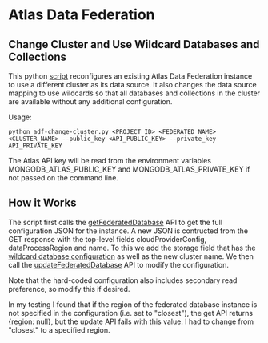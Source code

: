# Atlas Data Federation
## Change Cluster and Use Wildcard Databases and Collections

This python [script](adf-change-cluster.py) reconfigures an existing Atlas Data Federation instance to use a different cluster as its data source. It also changes the data source mapping to use wildcards so that all databases and collections in the cluster are available without any additional configuration.

Usage:
```
python adf-change-cluster.py <PROJECT_ID> <FEDERATED_NAME> <CLUSTER_NAME> --public_key <API_PUBLIC_KEY> --private_key API_PRIVATE_KEY
```

The Atlas API key will be read from the environment variables MONGODB_ATLAS_PUBLIC_KEY and MONGODB_ATLAS_PRIVATE_KEY if not passed on the command line.

## How it Works

The script first calls the [getFederatedDatabase](https://www.mongodb.com/docs/atlas/reference/api-resources-spec/v2/#tag/Data-Federation/operation/getFederatedDatabase) API to get the full configuration JSON for the instance. A new JSON is contructed from the GET response with the top-level fields cloudProviderConfig, dataProcessRegion and name. To this we add the storage field that has the [wildcard database configuration](https://www.mongodb.com/docs/atlas/data-federation/config/atlas-gen-wildcard-collections/) as well as the new cluster name. We then call the [updateFederatedDatabase](https://www.mongodb.com/docs/atlas/reference/api-resources-spec/v2/#tag/Data-Federation/operation/updateFederatedDatabase) API to modify the configuration.

Note that the hard-coded configuration also includes secondary read preference, so modify this if desired.

In my testing I found that if the region of the federated database instance is not specified in the configuration (i.e. set to "closest"), the get API returns {region: null}, but the update API fails with this value. I had to change from "closest" to a specified region.

